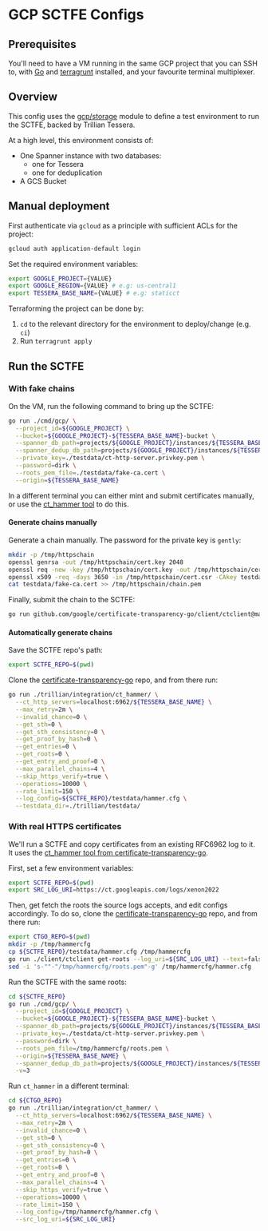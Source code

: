 # GCP SCTFE Configs

## Prerequisites
You'll need to have a VM running in the same GCP project that you can SSH to,
with [Go](https://go.dev/doc/install) and 
[terragrunt](https://terragrunt.gruntwork.io/docs/getting-started/install/) 
installed, and your favourite terminal multiplexer.

## Overview

This config uses the [gcp/storage](/deployment/modules/gcp/conformance) module to
define a test environment to run the SCTFE, backed by Trillian Tessera.

At a high level, this environment consists of:
- One Spanner instance with two databases:
  - one for Tessera
  - one for deduplication
- A GCS Bucket

## Manual deployment 

First authenticate via `gcloud` as a principle with sufficient ACLs for
the project:

```bash
gcloud auth application-default login
```

Set the required environment variables:

```bash
export GOOGLE_PROJECT={VALUE}
export GOOGLE_REGION={VALUE} # e.g: us-central1
export TESSERA_BASE_NAME={VALUE} # e.g: staticct
```

Terraforming the project can be done by:
 1. `cd` to the relevant directory for the environment to deploy/change (e.g. `ci`)
 2. Run `terragrunt apply`

## Run the SCTFE

### With fake chains

On the VM, run the following command to bring up the SCTFE:

```bash
go run ./cmd/gcp/ \
  --project_id=${GOOGLE_PROJECT} \
  --bucket=${GOOGLE_PROJECT}-${TESSERA_BASE_NAME}-bucket \
  --spanner_db_path=projects/${GOOGLE_PROJECT}/instances/${TESSERA_BASE_NAME}/databases/${TESSERA_BASE_NAME}-db \
  --spanner_dedup_db_path=projects/${GOOGLE_PROJECT}/instances/${TESSERA_BASE_NAME}/databases/${TESSERA_BASE_NAME}-dedup-db \
  --private_key=./testdata/ct-http-server.privkey.pem \
  --password=dirk \
  --roots_pem_file=./testdata/fake-ca.cert \
  --origin=${TESSERA_BASE_NAME}
```

In a different terminal you can either mint and submit certificates manually, or
use the [ct_hammer
tool](https://github.com/google/certificate-transparency-go/blob/master/trillian/integration/ct_hammer/main.go)
to do this.

#### Generate chains manually

Generate a chain manually. The password for the private key is `gently`:

```bash
mkdir -p /tmp/httpschain
openssl genrsa -out /tmp/httpschain/cert.key 2048
openssl req -new -key /tmp/httpschain/cert.key -out /tmp/httpschain/cert.csr -config=testdata/fake-ca.cfg
openssl x509 -req -days 3650 -in /tmp/httpschain/cert.csr -CAkey testdata/fake-ca.privkey.pem -CA testdata/fake-ca.cert -outform pem -out /tmp/httpschain/chain.pem -provider legacy -provider default
cat testdata/fake-ca.cert >> /tmp/httpschain/chain.pem
```

Finally, submit the chain to the SCTFE:

```bash
go run github.com/google/certificate-transparency-go/client/ctclient@master upload --cert_chain=/tmp/httpschain/chain.pem --skip_https_verify --log_uri=http://localhost:6962/${TESSERA_BASE_NAME}
```

#### Automatically generate chains

Save the SCTFE repo's path:

```bash
export SCTFE_REPO=$(pwd)
```

Clone the [certificate-transparency-go](https://github.com/google/certificate-transparency-go) repo, and from there run:

```bash
go run ./trillian/integration/ct_hammer/ \
  --ct_http_servers=localhost:6962/${TESSERA_BASE_NAME} \
  --max_retry=2m \
  --invalid_chance=0 \
  --get_sth=0 \
  --get_sth_consistency=0 \
  --get_proof_by_hash=0 \
  --get_entries=0 \
  --get_roots=0 \
  --get_entry_and_proof=0 \
  --max_parallel_chains=4 \
  --skip_https_verify=true \
  --operations=10000 \
  --rate_limit=150 \
  --log_config=${SCTFE_REPO}/testdata/hammer.cfg \
  --testdata_dir=./trillian/testdata/
```

### With real HTTPS certificates

We'll run a SCTFE and copy certificates from an existing RFC6962 log to it.
It uses the [ct_hammer tool from certificate-transparency-go](https://github.com/google/certificate-transparency-go/tree/aceb1d4481907b00c087020a3930c7bd691a0110/trillian/integration/ct_hammer).

First, set a few environment variables:

```bash
export SCTFE_REPO=$(pwd)
export SRC_LOG_URI=https://ct.googleapis.com/logs/xenon2022
```

Then, get fetch the roots the source logs accepts, and edit configs accordingly.
To do so, clone the [certificate-transparency-go](https://github.com/google/certificate-transparency-go) repo, and from there run:

```bash
export CTGO_REPO=$(pwd)
mkdir -p /tmp/hammercfg
cp ${SCTFE_REPO}/testdata/hammer.cfg /tmp/hammercfg
go run ./client/ctclient get-roots --log_uri=${SRC_LOG_URI} --text=false > /tmp/hammercfg/roots.pem
sed -i 's-""-"/tmp/hammercfg/roots.pem"-g' /tmp/hammercfg/hammer.cfg
```


Run the SCTFE with the same roots:

```bash
cd ${SCTFE_REPO}
go run ./cmd/gcp/ \
  --project_id=${GOOGLE_PROJECT} \
  --bucket=${GOOGLE_PROJECT}-${TESSERA_BASE_NAME}-bucket \
  --spanner_db_path=projects/${GOOGLE_PROJECT}/instances/${TESSERA_BASE_NAME}/databases/${TESSERA_BASE_NAME}-db \
  --private_key=./testdata/ct-http-server.privkey.pem \
  --password=dirk \
  --roots_pem_file=/tmp/hammercfg/roots.pem \
  --origin=${TESSERA_BASE_NAME} \
  --spanner_dedup_db_path=projects/${GOOGLE_PROJECT}/instances/${TESSERA_BASE_NAME}/databases/${TESSERA_BASE_NAME}-dedup-db \
  -v=3
```

Run `ct_hammer` in a different terminal:

```bash
cd ${CTGO_REPO}
go run ./trillian/integration/ct_hammer/ \
  --ct_http_servers=localhost:6962/${TESSERA_BASE_NAME} \
  --max_retry=2m \
  --invalid_chance=0 \
  --get_sth=0 \
  --get_sth_consistency=0 \
  --get_proof_by_hash=0 \
  --get_entries=0 \
  --get_roots=0 \
  --get_entry_and_proof=0 \
  --max_parallel_chains=4 \
  --skip_https_verify=true \
  --operations=10000 \
  --rate_limit=150 \
  --log_config=/tmp/hammercfg/hammer.cfg \
  --src_log_uri=${SRC_LOG_URI}
```
